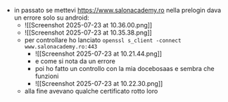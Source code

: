 
* in passato se mettevi https://www.salonacademy.ro nella prelogin dava un errore solo su android:
	* ![[Screenshot 2025-07-23 at 10.36.00.png]]
	* ![[Screenshot 2025-07-23 at 10.35.38.png]]
	* per controllare ho lanciato `openssl s_client -connect www.salonacademy.ro:443`
		* ![[Screenshot 2025-07-23 at 10.21.44.png]]
		* e come si nota da un errore
		* poi ho fatto un controllo con la mia docebosaas e sembra che funzioni
		* ![[Screenshot 2025-07-23 at 10.22.30.png]]
	* alla fine avevano qualche certificato rotto loro 